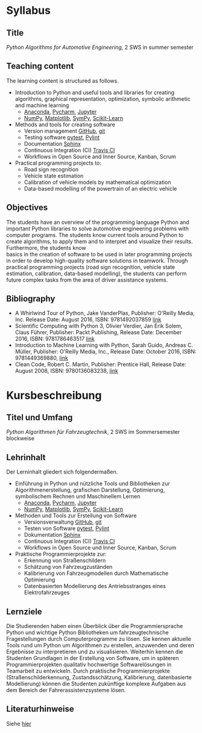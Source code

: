 # Syllabus
## Title
*Python Algorithms for Automotive Engineering*, 2 SWS in summer semester 
## Teaching content
The learning content is structured as follows.
* Introduction to Python and useful tools and libraries for creating algorithms, 
graphical representation, optimization, symbolic arithmetic and machine learning 
    * [Anaconda](https://www.anaconda.com/), [Pycharm](https://www.jetbrains.com/pycharm/),
      [Jupyter](https://jupyter.org/)
    * [NumPy](http://www.numpy.org/), [Matplotlib](https://matplotlib.org/),
      [SymPy](https://www.sympy.org/en/index.html), [Scikit-Learn](https://scikit-learn.org/stable/index.html)
* Methods and tools for creating software
    * Version management [GitHub](https://github.com/), [git](https://git-scm.com/)
    * Testing software [pytest](https://docs.pytest.org/en/latest/),
      [Pylint](https://www.pylint.org/)
    * Documentation [Sphinx](http://www.sphinx-doc.org/en/stable/)
    * Continuous Integration (CI) [Travis CI](https://travis-ci.org/)
    * Workflows in Open Source and Inner Source, Kanban, Scrum
* Practical programming projects to:
    * Road sign recognition
    * Vehicle state estimation
    * Calibration of vehicle models by mathematical optimization
    * Data-based modelling of the powertrain of an electric vehicle
## Objectives
The students have an overview of the programming language Python and important 
Python libraries to solve automotive engineering problems with computer programs. 
The students know current tools around Python to create algorithms, to apply them
and to interpret and visualize their results. Furthermore, the students know  
basics in the creation of software to be used in later programming projects in order 
to develop high-quality software solutions in teamwork. Through practical 
programming projects (road sign recognition, vehicle state estimation, calibration, 
data-based modelling), the students can perform future complex tasks from the 
area of driver assistance systems.
## <a name="Bibliography">Bibliography</a>
* A Whirlwind Tour of Python, Jake VanderPlas, Publisher: O'Reilly Media, Inc.
Release Date: August 2016, ISBN: 9781492037859
[link](https://www.oreilly.com/library/view/a-whirlwind-tour/9781492037859/)
* Scientific Computing with Python 3, Olivier Verdier, Jan Erik Solem, Claus Führer,
Publisher: Packt Publishing, Release Date: December 2016, ISBN: 9781786463517
[link](https://www.oreilly.com/library/view/scientific-computing-with/9781786463517/)
* Introduction to Machine Learning with Python, Sarah Guido, Andreas C. Müller, 
Publisher: O'Reilly Media, Inc., Release Date: October 2016, ISBN: 9781449369880, 
[link](https://www.oreilly.com/library/view/introduction-to-machine/9781449369880/)
* Clean Code, Robert C. Martin, Publisher: Prentice Hall, Release Date: August 2008,
ISBN: 9780136083238, [link](https://www.oreilly.com/library/view/clean-code/9780136083238/)

# Kursbeschreibung
## Titel und Umfang
*Python Algorithmen für Fahrzeugtechnik*, 2 SWS im Sommersemester blockweise
## Lehrinhalt
Der Lerninhalt gliedert sich folgendermaßen.
* Einführung in Python und nützliche Tools und Bibliotheken zur Algorithmenerstellung, 
grafischen Darstellung, Optimierung, symbolischem Rechnen und Maschinellem Lernen 
    * [Anaconda](https://www.anaconda.com/), [Pycharm](https://www.jetbrains.com/pycharm/),
      [Jupyter](https://jupyter.org/)
    * [NumPy](http://www.numpy.org/), [Matplotlib](https://matplotlib.org/),
      [SymPy](https://www.sympy.org/en/index.html), [Scikit-Learn](https://scikit-learn.org/stable/index.html)
* Methoden und Tools zur Erstellung von Software
    * Versionsverwaltung [GitHub](https://github.com/), [git](https://git-scm.com/)
    * Testen von Software [pytest](https://docs.pytest.org/en/latest/),
      [Pylint](https://www.pylint.org/)
    * Dokumentation [Sphinx](http://www.sphinx-doc.org/en/stable/)
    * Continuous Integration (CI) [Travis CI](https://travis-ci.org/)
    * Workflows in Open Source und Inner Source, Kanban, Scrum
* Praktische Programmierprojekte zur:
    * Erkennung von Straßenschildern
    * Schätzung von Fahrzeugzuständen
    * Kalibrierung von Fahrzeugmodellen durch Mathematische Optimierung
    * Datenbasierten Modellierung des Antriebsstranges eines Elektrofahrzeuges
## Lernziele
Die Studierenden haben einen Überblick über die Programmiersprache Python und wichtige 
Python Bibliotheken um fahrzeugtechnische Fragestellungen durch Computerprogramme zu 
lösen. Sie kennen aktuelle Tools rund um Python um Algorithmen zu erstellen, anzuwenden
und deren Ergebnisse zu interpretieren und zu visualisieren. Weiterhin kennen die 
Studenten Grundlagen in der Erstellung von Software, um in späteren Programmierprojekten 
qualitativ hochwertige Softwarelösungen in Teamarbeit zu entwickeln. Durch praktische 
Programmierprojekte (Straßenschilderkennung, Zustandsschätzung, Kalibrierung, 
datenbasierte Modellierung) können die Studenten zukünftige komplexe Aufgaben aus dem 
Bereich der Fahrerassistenzsysteme lösen.
## Literaturhinweise
Siehe [hier](#Bibliography)
